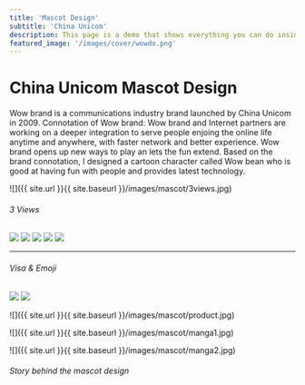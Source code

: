 ```yaml
---
title: 'Mascot Design'
subtitle: 'China Unicom'
description: This page is a demo that shows everything you can do inside portfolio and blog posts.
featured_image: '/images/cover/wowdo.png'
---
```


# China Unicom Mascot Design

Wow brand is a communications industry brand launched by China Unicom in 2009.
Connotation of Wow brand: Wow brand and Internet partners are working on a deeper integration to serve people enjoing the online life anytime and anywhere, with faster network and better
experience. Wow brand opens up new ways to play an lets the fun extend.
Based on the brand connotation, I designed a cartoon character called Wow bean who is good at having fun with people and provides latest technology.

![]({{ site.url }}{{ site.baseurl }}/images/mascot/3views.jpg)
###### 3 Views

<div class="gallery" data-columns="5">
	<img src="{{ site.url }}{{ site.baseurl }}/images/mascot/plane.png">
	<img src="{{ site.url }}{{ site.baseurl }}/images/mascot/skateboarding.png">
	<img src="{{ site.url }}{{ site.baseurl }}/images/mascot/spaceman.png">
	<img src="{{ site.url }}{{ site.baseurl }}/images/mascot/surfing.png">
	<img src="{{ site.url }}{{ site.baseurl }}/images/mascot/vr.png">
</div>

---

###### Visa & Emoji

<div class="gallery" data-columns="2">
	<img src="{{ site.url }}{{ site.baseurl }}/images/mascot/visa.png">
	<img src="{{ site.url }}{{ site.baseurl }}/images/mascot/emoji.png">
</div>

![]({{ site.url }}{{ site.baseurl }}/images/mascot/product.jpg)

![]({{ site.url }}{{ site.baseurl }}/images/mascot/manga1.jpg)

![]({{ site.url }}{{ site.baseurl }}/images/mascot/manga2.jpg)
###### Story behind the mascot design








